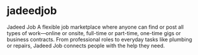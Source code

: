 # jadeedjob
Jadeed Job A flexible job marketplace where anyone can find or post all types of work—online or onsite, full-time or part-time, one-time gigs or business contracts. From professional roles to everyday tasks like plumbing or repairs, Jadeed Job connects people with the help they need.
